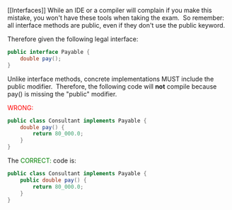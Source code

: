 [[Interfaces]]
While an IDE or a compiler will complain if you make this mistake, you won't have these tools when taking the exam.  So remember: all interface methods are public, even if they don't use the public keyword.

Therefore given the following legal interface:
```Java
public interface Payable {
	double pay();
}
```


Unlike interface methods, concrete implementations MUST include the public modifier.  Therefore, the following code will **not** compile because pay() is missing the "public" modifier. 

<font color="red"> WRONG:</font>
```java
public class Consultant implements Payable {
    double pay() {
        return 80_000.0;
    }
}
```



The <font color="green"> CORRECT:</font> code is:
```java
public class Consultant implements Payable {
    public double pay() {
        return 80_000.0;
    }
}
```

